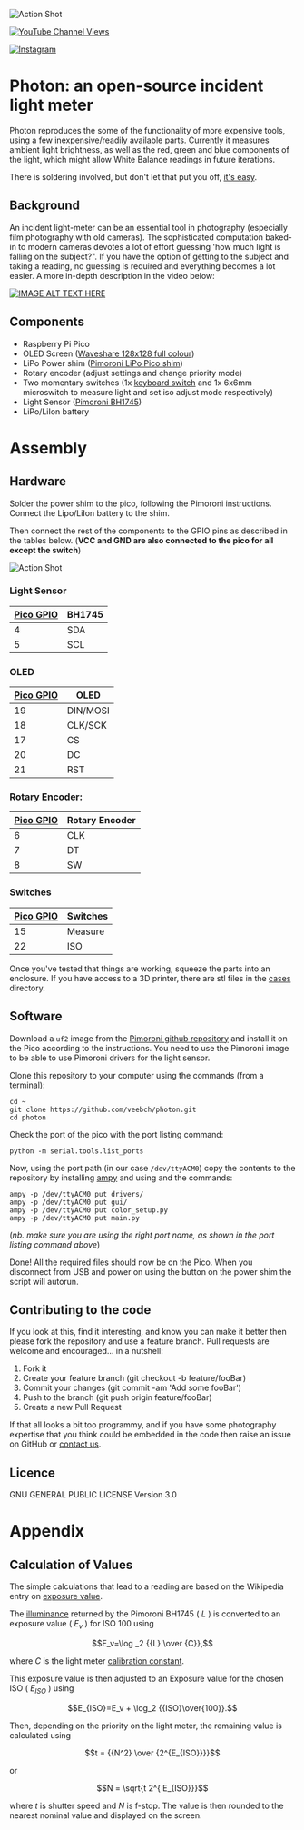 ![Action Shot](/images/actionshot1.jpg)

[![YouTube Channel Views](https://img.shields.io/youtube/channel/views/UCz5BOU9J9pB_O0B8-rDjCWQ?label=YouTube&style=social)](https://www.youtube.com/channel/UCz5BOU9J9pB_O0B8-rDjCWQ)

[![Instagram](https://img.shields.io/badge/Instagram-E4405F?style=for-the-badge&logo=instagram&logoColor=white)](https://www.instagram.com/v_e_e_b/)

# Photon: an open-source incident light meter 

Photon reproduces the some of the functionality of more expensive tools, using a few inexpensive/readily available parts. Currently it measures ambient light brightness, as well as the red, green and blue components of the light, which might allow White Balance readings in future iterations.

There is soldering involved, but don't let that put you off, [it's easy](https://www.youtube.com/watch?v=Qps9woUGkvI).

## Background

An incident light-meter can be an essential tool in photography (especially film photography with old cameras). The sophisticated computation baked-in to modern cameras devotes a lot of effort guessing 'how much light is falling on the subject?". If you have the option of getting to the subject and taking a reading, no guessing is required and everything becomes a lot easier. A more in-depth description in the video below:

[![IMAGE ALT TEXT HERE](/images/video.png)](https://www.youtube.com/watch?v=xju3yHBka7Q)

## Components

- Raspberry Pi Pico
- OLED Screen                 ([Waveshare 128x128 full colour](https://www.amazon.de/-/en/gp/product/B07DB5YFGW/ref=ppx_yo_dt_b_asin_title_o08_s00?ie=UTF8&psc=1))
- LiPo Power shim             ([Pimoroni LiPo Pico shim](https://shop.pimoroni.com/products/pico-lipo-shim?variant=32369543086163))
- Rotary encoder              (adjust settings and change priority mode)
- Two momentary switches      (1x [keyboard switch](https://keyboardsexpert.com/types-of-keyboard-switches/) and 1x 6x6mm microswitch to measure light and set iso adjust mode respectively)
- Light Sensor                ([Pimoroni BH1745](https://shop.pimoroni.com/products/bh1745-luminance-and-colour-sensor-breakout?variant=12767599755347))             
- LiPo/LiIon battery



# Assembly

## Hardware

Solder the power shim to the pico, following the Pimoroni instructions. Connect the Lipo/LiIon battery to the shim. 

Then connect the rest of the components to the GPIO pins as described in the tables below. (**VCC and GND are also connected to the pico for all except the switch**) 

![Action Shot](/images/picopinout.png)

### Light Sensor

| [Pico GPIO](https://www.elektronik-kompendium.de/sites/raspberry-pi/bilder/raspberry-pi-pico-gpio.png) | BH1745 |
|-----------|------|
|   4       | SDA  |
|   5      | SCL  |


### OLED

| [Pico GPIO](https://www.elektronik-kompendium.de/sites/raspberry-pi/bilder/raspberry-pi-pico-gpio.png) | OLED |
|-----------|------|
|   19       | DIN/MOSI  |
|   18      | CLK/SCK  |
|   17      | CS  |
|   20       | DC  |
|   21      | RST  |


### Rotary Encoder:

| [Pico GPIO](https://www.elektronik-kompendium.de/sites/raspberry-pi/bilder/raspberry-pi-pico-gpio.png) | Rotary Encoder |
|-----------|----------------|
|   6       | CLK            |
|   7        | DT             |
|   8       | SW             |

### Switches

| [Pico GPIO](https://www.elektronik-kompendium.de/sites/raspberry-pi/bilder/raspberry-pi-pico-gpio.png) | Switches |
|-----------|----------------|
|   15       |       Measure      |
|   22       |       ISO     |


Once you've tested that things are working, squeeze the parts into an enclosure. If you have access to a 3D printer, there are stl files in the [cases](/cases) directory.

## Software

Download a `uf2` image from the [Pimoroni github repository](https://github.com/pimoroni/pimoroni-pico/releases) and install it on the Pico according to the instructions. You need to use the Pimoroni image to be able to use Pimoroni drivers for the light sensor.

Clone this repository to your computer using the commands (from a terminal):

```
cd ~
git clone https://github.com/veebch/photon.git
cd photon
```

Check the port of the pico with the port listing command:
```
python -m serial.tools.list_ports
```
Now, using the port path (in our case `/dev/ttyACM0`) copy the contents to the repository by installing [ampy](https://pypi.org/project/adafruit-ampy/) and using  and the commands:

```
ampy -p /dev/ttyACM0 put drivers/
ampy -p /dev/ttyACM0 put gui/
ampy -p /dev/ttyACM0 put color_setup.py
ampy -p /dev/ttyACM0 put main.py
```
(*nb. make sure you are using the right port name, as shown in the port listing command above*)

Done! All the required files should now be on the Pico. When you disconnect from USB and power on using the button on the power shim the script will autorun.

## Contributing to the code

If you look at this, find it interesting, and know you can make it better then please fork the repository and use a feature branch. Pull requests are welcome and encouraged... in a nutshell:

1.    Fork it
2.    Create your feature branch (git checkout -b feature/fooBar)
3.    Commit your changes (git commit -am 'Add some fooBar')
4.    Push to the branch (git push origin feature/fooBar)
5.    Create a new Pull Request

If that all looks a bit too programmy, and if you have some photography expertise that you think could be embedded in the code then raise an issue on GitHub or [contact us](https://www.veeb.ch/contact).

## Licence

GNU GENERAL PUBLIC LICENSE Version 3.0

# Appendix
## Calculation of Values

The simple calculations that lead to a reading are based on the Wikipedia entry on [exposure value](https://en.wikipedia.org/wiki/Exposure_value).

The [illuminance](https://en.wikipedia.org/wiki/Illuminance) returned by the Pimoroni BH1745 ( $L$ ) is converted to an exposure value ( $E_v$ ) for ISO 100 using

$$E_v=\log _2  {{L} \over {C}},$$

where $C$ is the light meter [calibration constant](https://en.wikipedia.org/wiki/Light_meter#Calibration_constants).

This exposure value is then adjusted to an Exposure value for the chosen ISO ( $E_{ISO}$ ) using

$$E_{ISO}=E_v + \log_2 {{ISO}\over{100}}.$$

Then, depending on the priority on the light meter, the remaining value is calculated using

$$t = {{N^2} \over {2^{E_{ISO}}}}$$  

or

$$N = \sqrt{t 2^{ E_{ISO}}}$$

where $t$ is shutter speed and $N$ is f-stop. The value is then rounded to the nearest nominal value and displayed on the screen.

